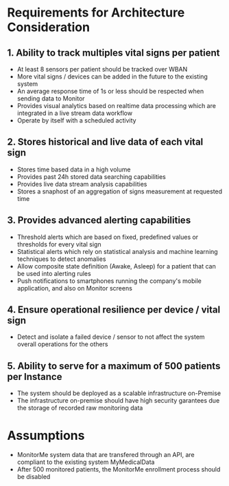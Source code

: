 # Requirements for Architecture Consideration

## 1. Ability to track multiples vital signs per patient
- At least 8 sensors per patient should be tracked over WBAN
- More vital signs / devices can be added in the future to the existing system
- An average response time of 1s or less should be respected when sending data to Monitor
- Provides visual analytics based on realtime data processing which are integrated in a live stream data workflow
- Operate by itself with a scheduled activity

## 2. Stores historical and live data of each vital sign
- Stores time based data in a high volume
- Provides past 24h stored data searching capabilities
- Provides live data stream analysis capabilities
- Stores a snaphost of an aggregation of signs measurement at requested time

## 3. Provides advanced alerting capabilities
- Threshold alerts which are based on fixed, predefined values or thresholds for every vital sign
- Statistical alerts which rely on statistical analysis and machine learning techniques to detect anomalies
- Allow composite state definition (Awake, Asleep) for a patient that can be used into alerting rules
- Push notifications to smartphones running the company's mobile application, and also on Monitor screens

## 4. Ensure operational resilience per device / vital sign
- Detect and isolate a failed device / sensor to not affect the system overall operations for the others

## 5. Ability to serve for a maximum of 500 patients per Instance
- The system should be deployed as a scalable infrastructure on-Premise 
- The infrastructure on-premise should have high security garantees due the storage of recorded raw monitoring data


# Assumptions

- MonitorMe system data that are transfered through an API, are compliant to the existing system MyMedicalData
- After 500 monitored patients, the MonitorMe enrollment process should be disabled